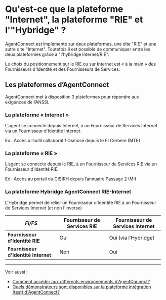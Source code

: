 # Qu'est-ce que la plateforme "Internet", la plateforme "RIE" et l'"Hybridge" ?

AgentConnect est implémenté sur deux plateformes, une dite "RIE" et une autre dite "Internet". Toutefois il est possible de communiquer entre les deux plateformes grâce à "l'hybridge Internet/RIE".

Le choix du positionnement sur le RIE ou sur Internet est « à la main » des Fournisseurs d'Identité et des Fournisseurs de Services.

## Les plateformes d’AgentConnect

AgentConnect met à disposition 3 plateformes pour répondre aux exigences de l’ANSSI.

### La plateforme « Internet »

L'agent se connecte depuis Internet, à un Fournisseur de Services Internet via un Fournisseur d'Identité Internet.

Ex : Accès à l’outil collaboratif Osmose depuis le FI Cerbère (MTE)

### La plateforme « RIE »

L’agent se connecte depuis le RIE, à un Fournisseur de Services RIE via un Fournisseur d'Identité RIE.

Ex : Accès au portail du CISIRH depuis l’annuaire Passage 2 (MI)

### La plateforme Hybridge AgentConnect RIE-Internet

L'Hybridge permet de relier un Fournisseur d’Identité RIE à un Fournisseur de Services Internet (et non l'inverse)

|*FI/FS* | Fournisseur de Services RIE | Fournisseur de Services Internet |
|---- | ------ | ------ | 
|**Fournisseur d'Identité RIE** | Oui | Oui (via l'Hybridge)|
|**Fournisseur d'Identité Internet**| Non | Oui |



---

Voir aussi : 
- [Comment accéder aux différents environnements d'AgentConnect?](../technique_fca/technique_fca_env.md)
- [Quels démonstrateurs sont disponibles sur la plateforme intégration (test) d'AgentConnect?](../test_fca/test_fca_demonstrateur.md)

